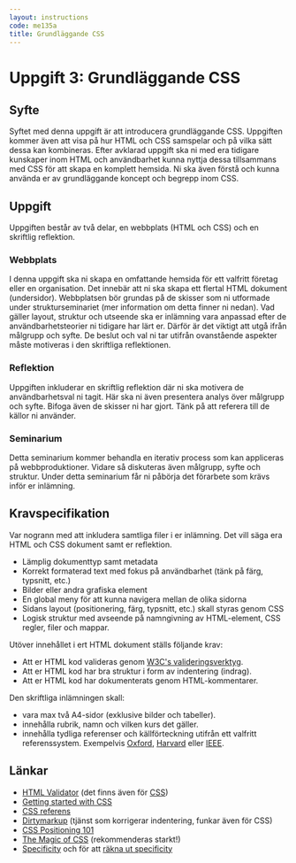 ```yaml
---
layout: instructions
code: me135a
title: Grundläggande CSS
---
```


# Uppgift 3: Grundläggande CSS

## Syfte

Syftet med denna uppgift är att introducera grundläggande CSS. Uppgiften kommer även att visa på hur HTML och CSS samspelar och på vilka sätt dessa kan kombineras. Efter avklarad uppgift ska ni med era tidigare kunskaper inom HTML och användbarhet kunna nyttja dessa tillsammans med CSS för att skapa en komplett hemsida. Ni ska även förstå och kunna använda er av grundläggande koncept och begrepp inom CSS.

## Uppgift

Uppgiften består av två delar, en webbplats (HTML och CSS) och en skriftlig reflektion.

### Webbplats

I denna uppgift ska ni skapa en omfattande hemsida för ett valfritt företag eller en organisation. Det innebär att ni ska skapa ett flertal HTML dokument (undersidor). Webbplatsen bör grundas på de skisser som ni utformade under strukturseminariet (mer information om detta finner ni nedan). Vad gäller layout, struktur och utseende ska er inlämning vara anpassad efter de användbarhetsteorier ni tidigare har lärt er. Därför är det viktigt att utgå ifrån målgrupp och syfte. De beslut och val ni tar utifrån ovanstående aspekter måste motiveras i den skriftliga reflektionen.

### Reflektion

Uppgiften inkluderar en skriftlig reflektion där ni ska motivera de användbarhetsval ni tagit. Här ska ni även presentera analys över målgrupp och syfte. Bifoga även de skisser ni har gjort. Tänk på att referera till de källor ni använder.

### Seminarium

Detta seminarium kommer behandla en iterativ process som kan appliceras på webbproduktioner. Vidare så diskuteras även målgrupp, syfte och struktur. Under detta seminarium får ni påbörja det förarbete som krävs inför er inlämning.

## Kravspecifikation

Var nogrann med att inkludera samtliga filer i er inlämning. Det vill säga era HTML och CSS dokument samt er reflektion.

* Lämplig dokumenttyp samt metadata
* Korrekt formaterad text med fokus på användbarhet (tänk på färg, typsnitt, etc.)
* Bilder eller andra grafiska element
* En global meny för att kunna navigera mellan de olika sidorna
* Sidans layout (positionering, färg, typsnitt, etc.) skall styras genom CSS
* Logisk struktur med avseende på namngivning av HTML-element, CSS regler, filer och mappar.

Utöver innehållet i ert HTML dokument ställs följande krav:

* Att er HTML kod valideras genom [W3C's valideringsverktyg][validator].
* Att er HTML kod har bra struktur i form av indentering (indrag).
* Att er HTML kod har dokumenterats genom HTML-kommentarer.

Den skriftliga inlämningen skall:

* vara max två A4-sidor (exklusive bilder och tabeller).
* innehålla rubrik, namn och vilken kurs det gäller.
* innehålla tydliga referenser och källförteckning utifrån ett valfritt referenssystem. Exempelvis [Oxford][oxford], [Harvard][harvard] eller [IEEE][ieee].

## Länkar

* [HTML Validator][validator] (det finns även för [CSS][css validator])
* [Getting started with CSS][getting started]
* [CSS referens][css ref]
* [Dirtymarkup][dirtymarkup] (tjänst som korrigerar indentering, funkar även för CSS)
* [CSS Positioning 101][a list apart]
* [The Magic of CSS][magic of css] (rekommenderas starkt!)
* [Specificity][specificity] och för att [räkna ut specificity][specificity calculator]

[css validator]: http://jigsaw.w3.org/css-validator/
[css ref]: https://developer.mozilla.org/en-US/docs/Web/CSS/Reference
[getting started]: https://developer.mozilla.org/en-US/docs/Web/Guide/CSS/Getting_started
[validator]: http://validator.w3.org
[dirtymarkup]: http://www.dirtymarkup.com/
[ieee]: http://www.ieee.org/documents/ieeecitationref.pdf
[oxford]: http://www.ub.umu.se/skriva/skriva-referenser/referenser-oxford
[harvard]: http://www.ub.umu.se/skriva/skriva-referenser/referenser-harvard
[specificity]: https://developer.mozilla.org/en-US/docs/Web/CSS/Specificity
[specificity calculator]: http://specificity.keegan.st/
[a list apart]: http://alistapart.com/article/css-positioning-101/
[magic of css]: http://adamschwartz.co/magic-of-css/
